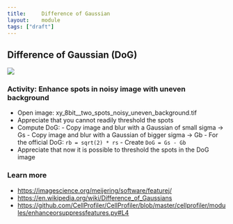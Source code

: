 ```yaml
---
title:     Difference of Gaussian
layout:    module
tags: ["draft"]
---
```


## Difference of Gaussian (DoG)

<img src='https://g.gravizo.com/svg?
 digraph G {
        shift [fontcolor=white,color=white];
        image -> "small blur";
        image -> "large blur";
        "small blur" -> "noise filtered";
        "large blur" -> "local background";
        "small blur" -> "small blur - large blur" -> "DoG";
        "large blur" -> "small blur - large blur" -> "DoG";
        "DoG" -> "Laplacian of Gaussian (LoG)" [label="  is related"];
}
'/>

### Activity: Enhance spots in noisy image with uneven background

- Open image: xy_8bit__two_spots_noisy_uneven_background.tif
- Appreciate that you cannot readily threshold the spots
- Compute DoG:
        - Copy image and blur with a Gaussian of small sigma -> Gs
        - Copy image and blur with a Gaussian of bigger sigma -> Gb
                - For the official DoG: `rb = sqrt(2) * rs`
        - Create `DoG = Gs - Gb`
- Appreciate that now it is possible to threshold the spots in the DoG image

### Learn more

- https://imagescience.org/meijering/software/featurej/
- https://en.wikipedia.org/wiki/Difference_of_Gaussians
- https://github.com/CellProfiler/CellProfiler/blob/master/cellprofiler/modules/enhanceorsuppressfeatures.py#L4
